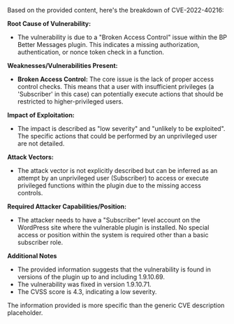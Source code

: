 Based on the provided content, here's the breakdown of CVE-2022-40216:

**Root Cause of Vulnerability:**

*   The vulnerability is due to a "Broken Access Control" issue within the BP Better Messages plugin. This indicates a missing authorization, authentication, or nonce token check in a function.

**Weaknesses/Vulnerabilities Present:**

*   **Broken Access Control:** The core issue is the lack of proper access control checks. This means that a user with insufficient privileges (a 'Subscriber' in this case) can potentially execute actions that should be restricted to higher-privileged users.

**Impact of Exploitation:**

*   The impact is described as "low severity" and "unlikely to be exploited". The specific actions that could be performed by an unprivileged user are not detailed.

**Attack Vectors:**

*   The attack vector is not explicitly described but can be inferred as an attempt by an unprivileged user (Subscriber) to access or execute privileged functions within the plugin due to the missing access controls.

**Required Attacker Capabilities/Position:**

*   The attacker needs to have a "Subscriber" level account on the WordPress site where the vulnerable plugin is installed. No special access or position within the system is required other than a basic subscriber role.

**Additional Notes**
* The provided information suggests that the vulnerability is found in versions of the plugin up to and including 1.9.10.69.
* The vulnerability was fixed in version 1.9.10.71.
* The CVSS score is 4.3, indicating a low severity.

The information provided is more specific than the generic CVE description placeholder.